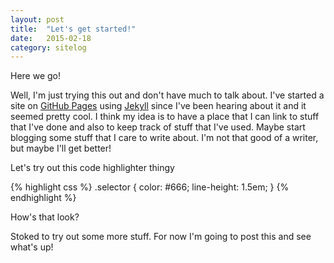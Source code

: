 ```yaml
---
layout: post
title:  "Let's get started!"
date:   2015-02-18 
category: sitelog
---
```

Here we go!

Well, I'm just trying this out and don't have much to talk about. I've started a site on [GitHub Pages][github-pages] using [Jekyll][jekyll] since I've been hearing about it and it seemed pretty cool. I think my idea is to have a place that I can link to stuff that I've done and also to keep track of stuff that I've used. Maybe start blogging some stuff that I care to write about. I'm not that good of a writer, but maybe I'll get better!

Let's try out this code highlighter thingy

{% highlight css %}
.selector {
  color: #666;
  line-height: 1.5em;
}
{% endhighlight %}

How's that look?

Stoked to try out some more stuff. For now I'm going to post this and see what's up!

<!--links-->

[jekyll]:       http://jekyllrb.com
[github-pages]: https://pages.github.com/